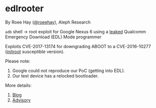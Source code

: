 # edlrooter

By Roee Hay ([@roeehay](https://twitter.com/roeehay)), Aleph Research

`adb` shell -> root exploit for Google Nexus 6 using a [leaked](https://forum.xda-developers.com/nexus-6/general/fix-fix-qhusbbulk-cm12-t3059518) Qualcomm Emergency Download (EDL) Mode programmer

Exploits CVE-2017-13174 for downgrading ABOOT to a CVE-2016-10277 ([initroot](https://github.com/alephsecurity/initroot) susceptible version).

Please note:
1. Google could not reproduce our PoC (getting into EDL).
2. Our test device has a relocked bootloader.

More details:
1. [Blog](https://alephsecurity.com/2018/01/22/qualcomm-edl-1/)
2. [Advisory](https://alephsecurity.com/vulns/aleph-2017025)

